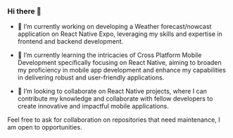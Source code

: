 ### Hi there 👋


- 🔭 I’m currently working on developing a Weather forecast/nowcast application on React Native Expo, leveraging my skills and expertise in frontend and backend development.

  
- 🌱 I’m currently learning the intricacies of Cross Platform Mobile Development specifically focusing on React Native, aiming to broaden my proficiency in mobile app development and enhance my capabilities in delivering robust and user-friendly applications.


- 👯 I’m looking to collaborate on React Native projects, where I can contribute my knowledge and collaborate with fellow developers to create innovative and impactful mobile applications.

Feel free to ask for collaboration on repositories that need maintenance, I am open to opportunities.
